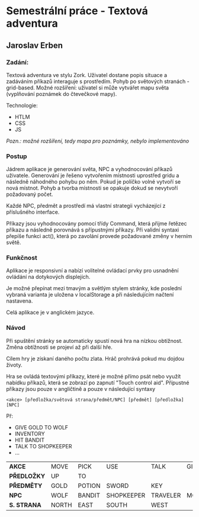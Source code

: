 # Semestrální práce - Textová adventura
## Jaroslav Erben


### Zadání:
Textová adventura ve stylu Zork. Uživatel dostane popis situace a zadáváním 
příkazů interaguje s prostředím. Pohyb po světových stranách - grid-based. 
Možné rozšíření: uživatel si může vytvářet mapu světa (vyplňování poznámek do čtevečkové mapy).   

Technologie:
* HTLM 
* CSS 
* JS

*Pozn.: možné rozšíření, tedy mapa pro poznámky, nebylo implementováno*

### Postup
Jádrem aplikace je generování světa, NPC a vyhodnocování příkazů uživatele.
Generování je řešeno vytvořením místnosti uprostřed gridu a následně náhodného 
pohybu po něm. Pokud je políčko volné vytvoří se nová místnot. Pohyb a tvorba místnosti 
se opakuje dokud se nevytvoří požadovaný počet.

Každé NPC, předmět a prostředí má vlastní strategii vycházející z příslušného interface.

Příkazy jsou vyhodnocovány pomocí třídy Command, která přijme řetězec příkazu a 
následně porovnává s přípustnými příkazy. Při validní syntaxi přepíše funkci act(), 
která po zavolání provede požadované změny v herním světě. 


### Funkčnost
Aplikace je responsivní a nabízí volitelné ovládací prvky pro usnadnění ovládání 
na dotykových displejích. 

Je možné přepínat mezi tmavým a světlým stylem stránky, kde 
poslední vybraná varianta je uložena v localStorage a při následujícím načtení nastavena.

Celá aplikace je v anglickém jazyce.

### Návod
Při spuštění stránky se automaticky spustí nová hra na nízkou obtížnost. 
Změna obtížnosti se projeví až při další hře. 

Cílem hry je získaní daného počtu zlata. Hráč prohrává pokud mu dojdou životy.

Hra se ovládá textovými příkazy, které je možné přímo psát nebo využít nabídku 
příkazů, která se zobrazí po zapnutí "Touch control aid". Přípustné příkazy jsou 
pouze v angličtině a pouze v následující syntaxy 

 `<akce> [předložka/světová strana/předmět/NPC] [předmět] [předložka] [NPC]`

Př:
* GIVE GOLD TO WOLF
* INVENTORY
* HIT BANDIT
* TALK TO SHOPKEEPER
* ...

|   |   |   |   |   |   |   |   |   |
|---|---|---|---|---|---|---|---|---|
| **AKCE** | MOVE| PICK | USE | TALK | GIVE | HIT | LOOK | INVENTORY|
| **PŘEDLOŽKY** | UP | TO |
| **PŘEDMĚTY** | GOLD | POTION | SWORD | KEY |
| **NPC** | WOLF | BANDIT | SHOPKEEPER | TRAVELER | MONK|  
| **S. STRANA** | NORTH | EAST | SOUTH | WEST |
